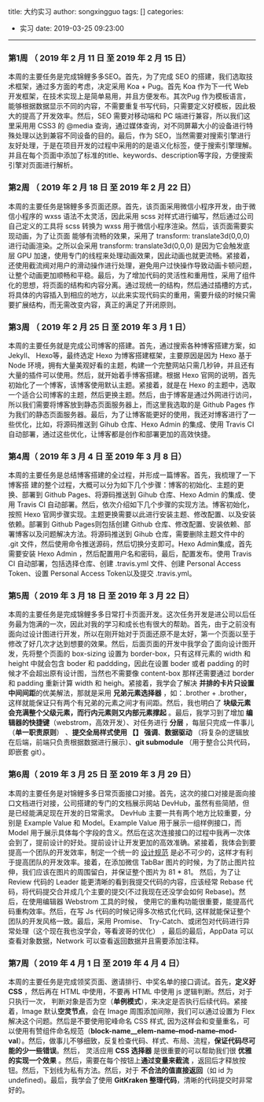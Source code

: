 title: 大约实习
author: songxingguo
tags: []
categories:
  - 实习
date: 2019-03-25 09:23:00
---
### 第1周  （ 2019  年 2 月 11 日 至  2019  年 2 月 15 日）

本周的主要任务是完成锦鲤多多SEO。首先，为了完成 SEO 的搭建，我们选取技术框架，通过多方面的考虑，决定采用 Koa + Pug。首先 Koa 作为下一代 Web 开发框架，在技术实现上是简单易用，并且方便发布。其次Pug 作为模板语言，能够根据数据显示不同的内容，不需要重复书写代码，只需要定义好模板，因此极大的提高了开发效率。然后，SEO 需要对移动端和 PC 端进行兼容，所以我们这里采用用 CSS3 的 @media 查询，通过媒体查询，对不同屏幕大小的设备进行特殊处理以达到兼容不同设备的目的。最后，作为 SEO，当然需要对搜索引擎进行友好处理，于是在项目开发的过程中采用的的是语义化标签，便于搜索引擎理解。并且在每个页面中添加了标准的title、keywords、description等字段，方便搜索引擎对页面进行解析。

<!-- more -->

### 第2周  （ 2019  年 2 月 18 日 至  2019  年 2 月 22 日）

本周的主要任务是锦鲤多多页面还原。首先，该页面采用微信小程序开发，由于微信小程序的 wxss 语法不太灵活，因此采用 scss 对样式进行编写，然后通过公司自己定义的工具将 scss 转换为 wxss 用于微信小程序渲染。然后，该页面需要实现动画，为了让页面 能够有流畅的效果，采用了 transform: translate3d(0,0,0) 进行动画渲染。之所以会采用 transform: translate3d(0,0,0) 是因为它会触发底层 GPU 加速，使用专门的线程来处理动画效果，因此动画也就更流畅。紧接着，还使用截流阀对用户的滑动操作进行处理，避免用户过快操作导致动画卡顿问题，让整个动画更加顺畅和平稳。最后，为了增加代码的灵活性和重用性，采用了组件化的思想，将页面的结构和内容分离。通过现统一的结构，然后通过插槽的方式，将具体的内容插入到相应的地方，以此来实现代码实的重用，需要升级的时候只需要扩展结构，而无需改变内容，真正的满足了开闭原则。

### 第3周  （ 2019 年 2 月 25 日 至 2019 年 3 月 1 日）

本周的主要任务就是完成公司博客的搭建。首先，通过搜索各种博客搭建方案，如 Jekyll、 Hexo等，最终选定 Hexo 为博客搭建框架，主要原因是因为 Hexo 基于 Node 环境，拥有大量美观好看的主题，构建一个完整网站只需几秒钟，并且还有大量的插件可以使用。然后，就开始着手博客搭建。根据 Hexo 官网的说明，首先初始化了一个博客，该博客使用默认主题。紧接着，就是在 Hexo 的主题中，选取一个适合公司博客的主题，然后更换主题。然后，由于博客是通过外网进行访问，所以我们需要将博客放到静态页面服务器上，而这里我选取的是 Github Pages 作为我们的静态页面服务器。最后，为了让博客能更好的使用，我还对博客进行了一些优化，比如，将源码推送到 Gihub 仓库、Hexo Admin 的集成、使用 Travis CI 自动部署，通过这些优化，让博客都是创作和部署更加的高效快捷。

### 第4周（ 2019  年 3 月 4 日 至  2019  年 3 月 8 日）

本周的主要任务是总结博客搭建的全过程，并形成一篇博客。首先，我梳理了一下博客搭 建的整个过程，大概可以分为如下几个步骤：博客的初始化、主题的更换、部署到 Github Pages、将源码推送到 Gihub 仓库、Hexo Admin 的集成、使用 Travis CI 自动部署。然后，依次介绍如下几个步骤的实现方法。博客初始化，按照 Hexo 官网步骤实现。主题更换需要以此进行安装主题、修改配置、以及安装依赖。部署到 Github Pages则包括创建 Github 仓库、修改配置、安装依赖、部署博客以及问题解决方法。将源码推送到 Gihub 仓库，需要删除主题文件中的 .git 文件，然后使用命令推送源码，然后切换分支即可。Hexo Admin集成，首先需要安装 Hexo Admin ，然后配置用户名和密码，最后，配置发布。使用 Travis CI 自动部署，包括选择仓库、创建 .travis.yml 文件、创建 Personal  Access Token、设置 Personal  Access Token以及提交 .travis.yml。

### 第5周（ 2019  年 3 月 18 日 至  2019  年 3 月 22 日）

本周的主要任务是完成锦鲤多多日常打卡页面开发。这次任务开发是进公司以后任务最为饱满的一次，因此对我的学习和成长也有很大的帮助。首先，由于之前没有面向过设计图进行开发，所以在刚开始对于页面还原不是太好，第一个页面以至于修改了好几次才达到想要的效果。然后，后面页面的开发中我学会了面向设计图开发，先将整个页面的 box-sizing 设置为 border-box，只有这样元素的 width 和 height 中就会包含 boder 和 paddding，因此在设置 boder 或者 padding 的时候才不会超出原有设计图，当然也不需要像 content-box 那样还需要通过 border 和 padding 重新计算 width 和 heigh。紧接着，我学会了解决 **并排的卡片只设置中间间距**的优美解法，那就是采用 **兄弟元素选择器** ，如：.brother + .brother，这样就能保证只有两个有兄弟的元素之间才有间距。然后，我也明白了 **块级元素会充满整个父级元素，而行内元素则又内部元素撑起** 。最后，我学习到了增加 **编辑器的快捷键**（webstrom，高效开发）、对任务进行 **分层** ，每层只完成一件事儿（**单一职责原则**） 、**提交全局样式使用 【】 强调**、**数据驱动** （将复杂的逻辑放在后端，前端只负责根据数据进行展示）、**git submodule** （用于整合公共代码，即嵌套 git）。

### 第6周（ 2019  年 3 月 25 日 至  2019  年 3 月 29 日）

本周的主要任务是对锦鲤多多日常页面接口对接。首先，这次的接口对接是面向接口文档进行对接，公司搭建的专门的文档展示网站 DevHub，虽然有些简陋，但是已经能满足现在开发的日常需求。 DevHub 主要一共有两个地方比较重要，分别是 Example Value 和 Model。Example Value 用于展示一组样例接口，而 Model 用于展示具体每个字段的含义。然后在这次连接接口的过程中我再一次体会到了，提前设计的好处。提前设计让开发更加的高效准确。紧接着，我体会到要提高一个团队的开发效率，制定一个统一的 [设计规范](https://clovertuan.github.io/2018/10/08/qc-design-guidelines/) 是必不可少的，这样才有利于提高团队的开发效率。接着，在添加微信 TabBar 图片的时候，为了防止图片拉伸，我们应该在图片的周围留白，并保证整个图片为 81 * 81。 然后，为了让 Review 代码的 Leader 能更清晰的看到我提交代码的内容，应该经常 Rebase 代码，将代码提交合并成几个主要的提交(不过我现在还没学会如何  Rebase)。然后，在使用编辑器 Webstrom 工具的时候， 使用它的重构功能很重要，能提高代码重构效率。然后，在写 Js 代码的时候记得多次格式化代码, 这样就能保证整个团队的开发风格一致。最后，采用 Promise、 Try-Catch、或闭包对代码进行异常处理（这个现在我也没学会，等看波哥的优化） ，最后的最后，AppData 可以查看对象数据，Network 可以查看返回数据并且需要添加注释。

### 第7周（ 2019  年 4 月 1 日 至  2019  年 4 月 4 日）

本周的主要任务是完成领奖页面、邀请排行、中奖名单的接口调试。首先，**定义好 CSS** ，然后再在 HTML 中使用，不要再 HTML 中使用 js 逻辑判断。然后，对于只执行一次， 判断对象是否为空（**单例模式**），来决定是否执行后续代码。紧接着，Image 默认**空灵节点**，会在 Image 周围添加间隙，我们可以通过设置为 Flex 解决这个问题。然后是不要使用驼峰命名 CSS 样式, 因为这样会和变量重名，可以使用有赞组件命名规范（**block-name__elem-name–mod-name–mod-val**）。然后，做事儿不够细致，反复检查代码、样式、布局、流程，**保证代码尽可能的少一些错误**。然后， 灵活应用 **CSS 选择器** 是很重要的可以帮助我们很 **优雅的实现一个效果** 。然后，需要在每个按钮上**通过变量来截流** ，返回后才释放按钮。然后，下划线为私有方法。然后，对于 **不合法的值直接返回**（如 id 为 undefined)。最后，我学会了使用 **GitKraken 整理代码**，清晰的代码提交时非常好的。